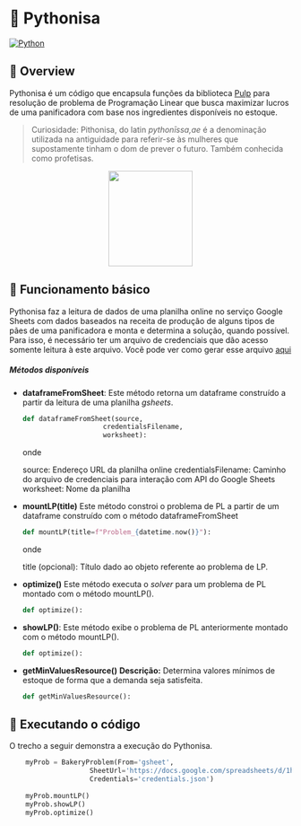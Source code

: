 
# :crystal_ball: Pythonisa
[![Python](https://img.shields.io/static/v1?label=Python&message=3.8&colorA=purple&color=black&logo=Python&logoColor=white)](https://www.python.org/) 

## :book: Overview 
Pythonisa é um código que encapsula funções da biblioteca [Pulp](https://pypi.org/project/PuLP/) para resolução de problema de Programação Linear que busca maximizar lucros de uma panificadora com base nos ingredientes disponíveis no estoque.

> Curiosidade: Pithonisa, do latin *pythonīssa,ae* é a denominação utilizada na antiguidade para referir-se às mulheres que supostamente tinham o dom de prever o futuro. Também conhecida como profetisas.

<center>
<img src="https://st.depositphotos.com/1394326/1304/i/600/depositphotos_13046621-stock-photo-fortuneteller-with-crystal-ball.jpg"  width="150" height="170">
</center>

<!-- 
### Sumário
* [Funcionamento básico](#hammer-Funcionamento_básico)
    * [Métodos disponíveis](#Métodos_disponíveis)
* [Executando o código](#balloon-Executando_o_código) -->


## :hammer: Funcionamento básico
Pythonisa faz a leitura de dados de uma planilha online no serviço Google Sheets com dados baseados na receita de produção de alguns tipos de pães de uma panificadora e monta e determina a solução, quando possível.
Para isso, é necessário ter um arquivo de credenciais que dão acesso somente leitura à este arquivo. Você pode ver como gerar esse arquivo [aqui](https://developers.google.com/sheets/api)


##### Métodos disponíveis

*  **dataframeFromSheet**: Este método retorna um dataframe construído a partir da leitura de uma planilha *gsheets*.
    
    ```Python
    def dataframeFromSheet(source,
                        credentialsFilename, 
                        worksheet):
    ```
    onde 
    
    source: Endereço URL da planilha online
    credentialsFilename: Caminho do arquivo de credenciais para interação com API do Google Sheets
    worksheet: Nome da planilha


*  **mountLP(title)** 
Este método constroi o problema de PL a partir de um dataframe construído com o método dataframeFromSheet
    
    ```Python
    def mountLP(title=f"Problem_{datetime.now()}"):
    ```
    onde 
    
    title (opcional): Título dado ao objeto referente ao problema de LP.


*  **optimize()**
    Este método executa o *solver* para um problema de PL montado com o método mountLP().
    
    ```Python
    def optimize():
    ```
    
*  **showLP()**: Este método exibe o problema de PL anteriormente montado com o método mountLP().
    
    ```Python
    def optimize():
    ```

*   **getMinValuesResource()**
    **Descrição:** Determina valores mínimos de estoque de forma que a demanda seja satisfeita.
    
    ```Python
    def getMinValuesResource():
    ```

 ## :balloon: Executando o código

O trecho a seguir demonstra a execução do Pythonisa.

```Python
    myProb = BakeryProblem(From='gsheet', 
                    SheetUrl='https://docs.google.com/spreadsheets/d/1hwY2ab3CDSFSSYIu1Xnj-4vbM3iQM240EsfiFAG50EM',
                    Credentials='credentials.json')
    
    myProb.mountLP()
    myProb.showLP()
    myProb.optimize()
```